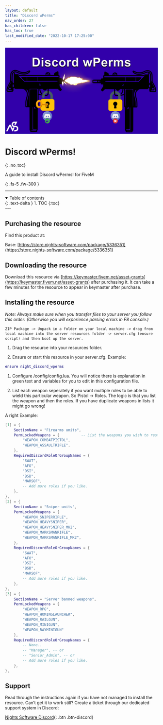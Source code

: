 ```yaml
---
layout: default
title: "Discord wPerms"
nav_order: 27
has_children: false
has_toc: true
last_modified_date: "2022-10-17 17:25:00"
---
```


<img class="cover-img" src="/assets/img/wPerms.png" alt="Discord wPerms! Resource" draggable="false">

# Discord wPerms!
{: .no_toc}

A guide to install Discord wPerms! for FiveM

{: .fs-5 .fw-300 }

---
<details open markdown="block">
  <summary>
    Table of contents
  </summary>
  {: .text-delta }
1. TOC
{:toc}
</details>
---

## Purchasing the resource

Find this product at:

Base: [https://store.nights-software.com/package/5336351](https://store.nights-software.com/package/5336351)

## Downloading the resource

Download this resource via [https://keymaster.fivem.net/asset-grants](https://keymaster.fivem.net/asset-grants) after purchasing it. It can take a few minutes for the resource to appear in keymaster after purchase.

## Installing the resource

*Note: Always make sure when you transfer files to your server you follow this order: (Otherwise you will experience parsing errors in F8 console.)*

```
ZIP Package -> Unpack in a folder on your local machine -> drag from local machine into the server resources folder -> server.cfg (ensure script) and then boot up the server.
```

1. Drag the resource into your resources folder.

1. Ensure or start this resource in your server.cfg. Example:
```lua
ensure night_discord_wperms
```

1. Configure /config/config.lua. You will notice there is explanation in green text and variables for you to edit in this configuration file.

1. List each weapon seperately if you want multiple roles to be able to wield this particular weapon. So Pistol -> Roles. The logic is that you list the weapon and then the roles. If you have duplicate weapons in lists it might go wrong!

A right Example:

```lua
[1] = {
    SectionName = "Firearms units", 
    PermLockedWeapons = {          -- List the weapons you wish to restrict. So: You need atleast 1 role from RequiredDiscordRoleOrGroupNames to wield the weapon in this list.
        "WEAPON_COMBATPISTOL",
        "WEAPON_ASSAULTRIFLE",
    },
    RequiredDiscordRoleOrGroupNames = {
        "SWAT",
        "AFO",
        "DSI",
        "BSB",
        "MARSOF",
        -- Add more roles if you like.
    },
},
[2] = {
    SectionName = "Sniper units",
    PermLockedWeapons = {
        "WEAPON_SNIPERRIFLE",
        "WEAPON_HEAVYSNIPER",
        "WEAPON_HEAVYSNIPER_MK2",
        "WEAPON_MARKSMANRIFLE",
        "WEAPON_MARKSMANRIFLE_MK2",
    },
    RequiredDiscordRoleOrGroupNames = {
        "SWAT",
        "AFO",
        "DSI",
        "BSB",
        "MARSOF",
        -- Add more roles if you like.
    },
},
[3] = {
    SectionName = "Server banned weapons",
    PermLockedWeapons = {
        "WEAPON_RPG",
        "WEAPON_HOMINGLAUNCHER",
        "WEAPON_RAILGUN",
        "WEAPON_MINIGUN",
        "WEAPON_RAYMINIGUN"
    },
    RequiredDiscordRoleOrGroupNames = {
        -- None..
        -- "Manager", -- or
        -- "Senior_Admin", -- or
        -- Add more roles if you like.
    },
},
```

## Support

Read through the instructions again if you have not managed to install the resource. Can’t get it to work still? Create a ticket through our dedicated support system in Discord:

[Nights Software Discord](https://discord.nights-software.com){: .btn .btn-discord}
